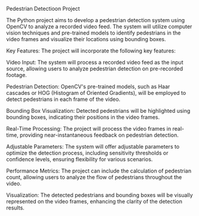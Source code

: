 Pedestrian Detectioon Project

The Python project aims to develop a pedestrian detection system using OpenCV to analyze a recorded video feed. The system will utilize computer vision techniques and pre-trained models to identify pedestrians in the video frames and visualize their locations using bounding boxes.



Key Features: The project will incorporate the following key features:

Video Input: The system will process a recorded video feed as the input source, allowing users to analyze pedestrian detection on pre-recorded footage.

Pedestrian Detection: OpenCV's pre-trained models, such as Haar cascades or HOG (Histogram of Oriented Gradients), will be employed to detect pedestrians in each frame of the video.

Bounding Box Visualization: Detected pedestrians will be highlighted using bounding boxes, indicating their positions in the video frames.

Real-Time Processing: The project will process the video frames in real-time, providing near-instantaneous feedback on pedestrian detection.

Adjustable Parameters: The system will offer adjustable parameters to optimize the detection process, including sensitivity thresholds or confidence levels, ensuring flexibility for various scenarios.

Performance Metrics: The project can include the calculation of pedestrian count, allowing users to analyze the flow of pedestrians throughout the video.

Visualization: The detected pedestrians and bounding boxes will be visually represented on the video frames, enhancing the clarity of the detection results.
